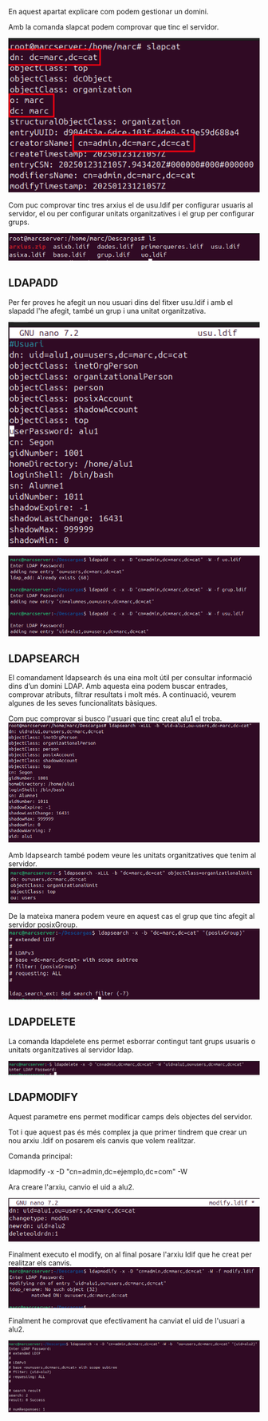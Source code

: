 En aquest apartat explicare com podem gestionar un domini.

Amb la comanda slapcat podem comprovar que tinc el servidor.

![a](../img/slapcat.png)

Com puc comprovar tinc tres arxius el de usu.ldif per configurar usuaris al servidor, el ou per configurar unitats organitzatives i el grup per configurar grups.

![a](../img/see.png)

## LDAPADD

Per fer proves he afegit un nou usuari dins del fitxer usu.ldif i amb el slapadd l'he afegit, també un grup i una unitat organitzativa.

![a](./img/susu.png)

![a](./img/ldapadd.png)


## LDAPSEARCH

El comandament ldapsearch és una eina molt útil per consultar informació dins d’un domini LDAP. Amb aquesta eina podem buscar entrades, comprovar atributs, filtrar resultats i molt més. A continuació, veurem algunes de les seves funcionalitats bàsiques.

Com puc comprovar si busco l'usuari que tinc creat alu1 el troba.
![a](./img/alu11.png)


Amb ldapsearch també podem veure les unitats organitzatives que tenim al servidor.
![a](./img/uo.png)


De la mateixa manera podem veure en aquest cas el grup que tinc afegit al servidor posixGroup.
![a](./img/group.png)

## LDAPDELETE

La comanda ldapdelete ens permet esborrar contingut tant grups usuaris o unitats organitzatives al servidor ldap.

![a](./img/delete.png)

## LDAPMODIFY

Aquest parametre ens permet modificar camps dels objectes del servidor.

Tot i que aquest pas és més complex ja que primer tindrem que crear un nou arxiu .ldif on posarem els canvis que volem realitzar.

Comanda principal:

ldapmodify -x -D "cn=admin,dc=ejemplo,dc=com" -W

Ara creare l'arxiu, canvio el uid a alu2.

![a](./img/modify.png)

Finalment executo el modify, on al final posare l'arxiu ldif que he creat per realitzar els canvis.
![a](./img/execucio.png)

Finalment he comprovat que efectivament ha canviat el uid de l'usuari a alu2.

![a](./img/good.png)
